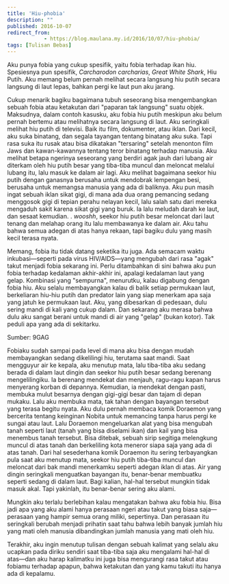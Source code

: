 ```yaml
---
title: 'Hiu-phobia'
description: ""
published: 2016-10-07
redirect_from: 
            - https://blog.maulana.my.id/2016/10/07/hiu-phobia/
tags: [Tulisan Bebas]
---
```

Aku punya fobia yang cukup spesifik, yaitu fobia terhadap ikan hiu. Spesiesnya pun spesifik, _Carcharodon carcharias_, _Great White Shark_, Hiu Putih. Aku memang belum pernah melihat secara langsung hiu putih secara langsung di laut lepas, bahkan pergi ke laut pun aku jarang.

<!--more-->

Cukup menarik bagiku bagaimana tubuh seseorang bisa mengembangkan sebuah fobia atau ketakutan dari "paparan tak langsung" suatu objek. Maksudnya, dalam contoh kasusku, aku fobia hiu putih meskipun aku belum pernah bertemu atau melihatnya secara langsung di laut. Aku seringkali melihat hiu putih di televisi. Baik itu film, dokumenter, atau iklan. Dari kecil, aku suka binatang, dan segala tayangan tentang binatang aku suka. Tapi rasa suka itu rusak atau bisa dikatakan "tersaring" setelah menonton film Jaws dan kawan-kawannya tentang teror binatang terhadap manusia. Aku melihat betapa ngerinya seseorang yang berdiri agak jauh dari lubang air diterkam oleh hiu putih besar yang tiba-tiba muncul dan meloncat melalui lubang itu, lalu masuk ke dalam air lagi. Aku melihat bagaimana seekor hiu putih dengan ganasnya berusaha untuk mendobrak lempengan besi, berusaha untuk memangsa manusia yang ada di baliknya. Aku pun masih ingat sebuah iklan sikat gigi, di mana ada dua orang pemancing sedang menggosok gigi di tepian perahu nelayan kecil, lalu salah satu dari mereka mengaduh sakit karena sikat gigi yang buruk. Ia lalu meludah darah ke laut, dan sesaat kemudian. . _wooshh_, seekor hiu putih besar meloncat dari laut tenang dan melahap orang itu lalu membawanya ke dalam air. Aku tahu bahwa semua adegan di atas hanya rekaan, tapi bagiku dulu yang masih kecil terasa nyata.

Memang, fobia itu tidak datang seketika itu juga. Ada semacam waktu inkubasi—seperti pada virus HIV/AIDS—yang mengubah dari rasa "agak" takut menjadi fobia sekarang ini. Perlu ditambahkan di sini bahwa aku pun fobia terhadap kedalaman akhir-akhir ini, apalagi kedalaman laut yang gelap. Kombinasi yang "sempurna", menurutku, kalau digabung dengan fobia hiu. Aku selalu membayangkan kalau di balik setiap permukaan laut, berkeliaran hiu-hiu putih dan predator lain yang siap menerkam apa saja yang jatuh ke permukaan laut. Aku, yang dibesarkan di pedesaan, dulu sering mandi di kali yang cukup dalam. Dan sekarang aku merasa bahwa dulu aku sangat berani untuk mandi di air yang "gelap" (bukan kotor). Tak peduli apa yang ada di sekitarku.

Sumber: 9GAG

Fobiaku sudah sampai pada level di mana aku bisa dengan mudah membayangkan sedang dikelilingi hiu, terutama saat mandi. Saat mengguyur air ke kepala, aku menutup mata, lalu tiba-tiba aku sedang berada di dalam laut dingin dan seekor hiu putih besar sedang berenang mengelilingiku. Ia berenang mendekat dan menjauh, ragu-ragu kapan harus menyerang korban di depannya. Kemudian, ia mendekat dengan pasti, membuka mulut besarnya dengan gigi-gigi besar dan tajam di depan mukaku. Lalu aku membuka mata, tak tahan dengan bayangan tersebut yang terasa begitu nyata. Aku dulu pernah membaca komik Doraemon yang bercerita tentang keinginan Nobita untuk memancing tanpa harus pergi ke sungai atau laut. Lalu Doraemon mengeluarkan alat yang bisa mengubah tanah seperti laut (tanah yang bisa diselami ikan) dan kail yang bisa menembus tanah tersebut. Bisa ditebak, sebuah sirip segitiga melengkung muncul di atas tanah dan berkeliling kota meneror siapa saja yang ada di atas tanah. Dari hal sesederhana komik Doraemon itu sering terbayangkan pula saat aku menutup mata, seekor hiu putih tiba-tiba muncul dan meloncat dari bak mandi menerkamku seperti adegan iklan di atas. Air yang dingin seringkali menguatkan bayangan itu, benar-benar membuatku seperti sedang di dalam laut. Bagi kalian, hal-hal tersebut mungkin tidak masuk akal. Tapi yakinlah, itu benar-benar sering aku alami.

Mungkin aku terlalu berlebihan kalau mengatakan bahwa aku fobia hiu. Bisa jadi apa yang aku alami hanya perasaan ngeri atau takut yang biasa saja—perasaan yang hampir semua orang miliki, sepertinya. Dan perasaan itu seringkali berubah menjadi prihatin saat tahu bahwa lebih banyak jumlah hiu yang mati oleh manusia dibandingkan jumlah manusia yang mati oleh hiu.

Terakhir, aku ingin menutup tulisan dengan sebuah kalimat yang selalu aku ucapkan pada diriku sendiri saat tiba-tiba saja aku mengalami hal-hal di atas—dan aku harap kalimatku ini juga bisa mengurangi rasa takut atau fobiamu terhadap apapun, bahwa ketakutan dan yang kamu takuti itu hanya ada di kepalamu.
